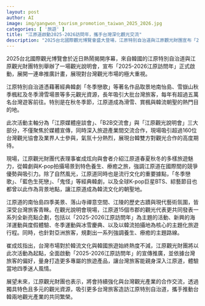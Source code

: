```yaml
---
layout: post
author: AI
image: img/gangwon_tourism_promotion_taiwan_2025_2026.jpg
categories: [ '旅遊' ]
title: "江原道啟動2025-2026訪問年，攜手台灣深化觀光交流"
description: "2025台北國際觀光博覽會盛大登場，江原特別自治道與江原觀光財團宣布「2025-2026江原訪問年」正式啟動，特別在台舉辦觀光說明會，展現對台灣市場高度重視。活動聚焦於台韓觀光合作與產業交流，強調江原道四季旅遊魅力及韓流文化資源，並發表多項主題企劃，規劃養生、療癒及冰雪運動等新體驗，吸引超過160位台灣觀光業界參與，共同展望台韓觀光繁榮發展。"
---
```

2025台北國際觀光博覽會於近日熱鬧揭開序幕，來自韓國的江原特別自治道與江原觀光財團特別舉辦了一場觀光說明會，宣布「2025-2026江原訪問年」正式啟動，展開一連串推廣計畫，展現對台灣觀光市場的極大重視。

江原特別自治道憑藉著經典韓劇「冬季戀歌」等著名作品取景地南怡島、雪嶽山秋季楓紅及冬季滑雪場景等多元觀光資源，長年吸引大批台灣旅客，每年有超過五萬名台灣遊客前往。特別是在秋冬季節，江原道成為滑雪、賞楓與韓流朝聖的熱門目的地。

此次活動主軸分為「江原媒體座談會」、「B2B交流會」與「江原觀光說明會」三大部分，不僅聚焦於媒體宣傳，同時深入旅遊產業間交流合作，現場吸引超過160位台灣觀光協會及業界人士參與，氣氛十分熱烈，展現台韓雙方對觀光合作的高度期待。

現場，江原觀光財團代表理事崔成炫向與會者介紹江原道春夏秋冬的多樣旅遊魅力，從韓劇與K-pop拍攝場景到特色養生、療癒之旅，強調江原道在國際間的競爭優勢與吸引力。除了自然風光，江原道同時也是流行文化的重要據點，「冬季戀歌」、「藍色生死戀」、「鬼怪」等經典韓劇，以及全球K-pop巨星BTS、綜藝節目也都曾以此作為背景地點，讓江原道成為韓流文化的朝聖地。

江原道的南怡島四季美景、落山寺禪意空間、江陵的歷史古蹟與現代藝術氛圍，皆深受台灣旅客青睞。在觀光說明會現場，江原道15個市郡的觀光代表更共同發表一系列全新亮點企劃，包括以「2025-2026江原訪問年」為主題的活動、新興的海洋運動與度假體驗、冬季運動與冰雪慶典、以及以韓流拍攝地為核心的主題化旅遊行程。同時，也針對亞洲旅客，規劃出一系列強調養生、療癒的主題路線。

崔成炫指出，台灣市場對於韓流文化與韓國旅遊始終熱度不減，江原觀光財團將以此次活動為起點，全面啟動「2025-2026江原訪問年」的宣傳推廣，並依據台灣旅客的偏好，量身打造更多專屬的旅遊產品，讓台灣旅客能親身深入江原道，體驗當地四季迷人風情。

展望未來，江原觀光財團也表示，將會持續強化與台灣觀光產業的合作交流，透過獨具特色且多元的觀光資源，吸引更多台灣旅客造訪江原特別自治道，攜手推動台韓兩地觀光產業的共同繁榮。